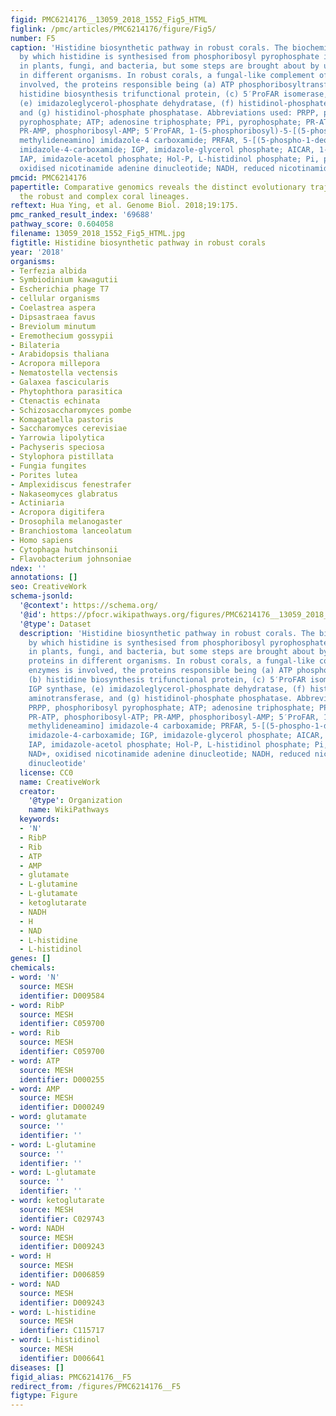 ```yaml
---
figid: PMC6214176__13059_2018_1552_Fig5_HTML
figlink: /pmc/articles/PMC6214176/figure/Fig5/
number: F5
caption: 'Histidine biosynthetic pathway in robust corals. The biochemical pathway
  by which histidine is synthesised from phosphoribosyl pyrophosphate is the same
  in plants, fungi, and bacteria, but some steps are brought about by unrelated proteins
  in different organisms. In robust corals, a fungal-like complement of enzymes is
  involved, the proteins responsible being (a) ATP phosphoribosyltransferase, (b)
  histidine biosynthesis trifunctional protein, (c) 5′ProFAR isomerase, (d) IGP synthase,
  (e) imidazoleglycerol-phosphate dehydratase, (f) histidinol-phosphate aminotransferase,
  and (g) histidinol-phosphate phosphatase. Abbreviations used: PRPP, phosphoribosyl
  pyrophosphate; ATP; adenosine triphosphate; PPi, pyrophosphate; PR-ATP, phosphoribosyl-ATP;
  PR-AMP, phosphoribosyl-AMP; 5′ProFAR, 1-(5-phosphoribosyl)-5-[(5-phosphoribosylamino)
  methylideneamino] imidazole-4 carboxamide; PRFAR, 5-[(5-phospho-1-deoxyribulos-1-ylamino)methylideneamino]-1-(5-phosphoribosyl)
  imidazole-4-carboxamide; IGP, imidazole-glycerol phosphate; AICAR, 1-(5′-phosphoribosyl)-5-amino-4-imidazolecarboxamide;
  IAP, imidazole-acetol phosphate; Hol-P, L-histidinol phosphate; Pi, phosphate; NAD+,
  oxidised nicotinamide adenine dinucleotide; NADH, reduced nicotinamide adenine dinucleotide'
pmcid: PMC6214176
papertitle: Comparative genomics reveals the distinct evolutionary trajectories of
  the robust and complex coral lineages.
reftext: Hua Ying, et al. Genome Biol. 2018;19:175.
pmc_ranked_result_index: '69688'
pathway_score: 0.604058
filename: 13059_2018_1552_Fig5_HTML.jpg
figtitle: Histidine biosynthetic pathway in robust corals
year: '2018'
organisms:
- Terfezia albida
- Symbiodinium kawagutii
- Escherichia phage T7
- cellular organisms
- Coelastrea aspera
- Dipsastraea favus
- Breviolum minutum
- Eremothecium gossypii
- Bilateria
- Arabidopsis thaliana
- Acropora millepora
- Nematostella vectensis
- Galaxea fascicularis
- Phytophthora parasitica
- Ctenactis echinata
- Schizosaccharomyces pombe
- Komagataella pastoris
- Saccharomyces cerevisiae
- Yarrowia lipolytica
- Pachyseris speciosa
- Stylophora pistillata
- Fungia fungites
- Porites lutea
- Amplexidiscus fenestrafer
- Nakaseomyces glabratus
- Actiniaria
- Acropora digitifera
- Drosophila melanogaster
- Branchiostoma lanceolatum
- Homo sapiens
- Cytophaga hutchinsonii
- Flavobacterium johnsoniae
ndex: ''
annotations: []
seo: CreativeWork
schema-jsonld:
  '@context': https://schema.org/
  '@id': https://pfocr.wikipathways.org/figures/PMC6214176__13059_2018_1552_Fig5_HTML.html
  '@type': Dataset
  description: 'Histidine biosynthetic pathway in robust corals. The biochemical pathway
    by which histidine is synthesised from phosphoribosyl pyrophosphate is the same
    in plants, fungi, and bacteria, but some steps are brought about by unrelated
    proteins in different organisms. In robust corals, a fungal-like complement of
    enzymes is involved, the proteins responsible being (a) ATP phosphoribosyltransferase,
    (b) histidine biosynthesis trifunctional protein, (c) 5′ProFAR isomerase, (d)
    IGP synthase, (e) imidazoleglycerol-phosphate dehydratase, (f) histidinol-phosphate
    aminotransferase, and (g) histidinol-phosphate phosphatase. Abbreviations used:
    PRPP, phosphoribosyl pyrophosphate; ATP; adenosine triphosphate; PPi, pyrophosphate;
    PR-ATP, phosphoribosyl-ATP; PR-AMP, phosphoribosyl-AMP; 5′ProFAR, 1-(5-phosphoribosyl)-5-[(5-phosphoribosylamino)
    methylideneamino] imidazole-4 carboxamide; PRFAR, 5-[(5-phospho-1-deoxyribulos-1-ylamino)methylideneamino]-1-(5-phosphoribosyl)
    imidazole-4-carboxamide; IGP, imidazole-glycerol phosphate; AICAR, 1-(5′-phosphoribosyl)-5-amino-4-imidazolecarboxamide;
    IAP, imidazole-acetol phosphate; Hol-P, L-histidinol phosphate; Pi, phosphate;
    NAD+, oxidised nicotinamide adenine dinucleotide; NADH, reduced nicotinamide adenine
    dinucleotide'
  license: CC0
  name: CreativeWork
  creator:
    '@type': Organization
    name: WikiPathways
  keywords:
  - 'N'
  - RibP
  - Rib
  - ATP
  - AMP
  - glutamate
  - L-glutamine
  - L-glutamate
  - ketoglutarate
  - NADH
  - H
  - NAD
  - L-histidine
  - L-histidinol
genes: []
chemicals:
- word: 'N'
  source: MESH
  identifier: D009584
- word: RibP
  source: MESH
  identifier: C059700
- word: Rib
  source: MESH
  identifier: C059700
- word: ATP
  source: MESH
  identifier: D000255
- word: AMP
  source: MESH
  identifier: D000249
- word: glutamate
  source: ''
  identifier: ''
- word: L-glutamine
  source: ''
  identifier: ''
- word: L-glutamate
  source: ''
  identifier: ''
- word: ketoglutarate
  source: MESH
  identifier: C029743
- word: NADH
  source: MESH
  identifier: D009243
- word: H
  source: MESH
  identifier: D006859
- word: NAD
  source: MESH
  identifier: D009243
- word: L-histidine
  source: MESH
  identifier: C115717
- word: L-histidinol
  source: MESH
  identifier: D006641
diseases: []
figid_alias: PMC6214176__F5
redirect_from: /figures/PMC6214176__F5
figtype: Figure
---
```

